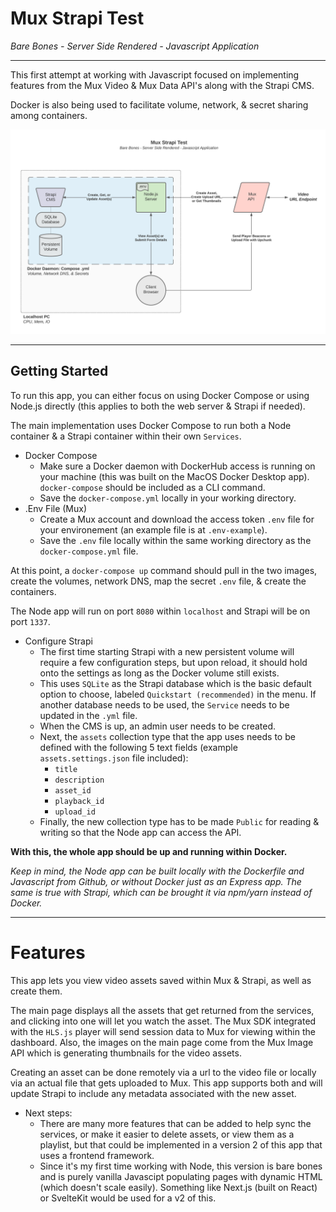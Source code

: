 # __Mux Strapi Test__
_Bare Bones - Server Side Rendered - Javascript Application_

----

This first attempt at working with Javascript focused on implementing features from the Mux Video & Mux Data API's along with the Strapi CMS.

Docker is also being used to facilitate volume, network, & secret sharing among containers.


![Mux Strapi Test](MST.png "Mux Strapi Test")

----

## Getting Started
To run this app, you can either focus on using Docker Compose or using Node.js directly (this applies to both the web server & Strapi if needed). 

The main implementation uses Docker Compose to run both a Node container & a Strapi container within their own `Services`.
* Docker Compose
    * Make sure a Docker daemon with DockerHub access is running on your machine (this was built on the MacOS Docker Desktop app). `docker-compose` should be included as a CLI command.
    * Save the `docker-compose.yml` locally in your working directory.
* .Env File (Mux)
    * Create a Mux account and download the access token `.env` file for your environement (an example file is at `.env-example`).
    * Save the `.env` file locally within the same working directory as the `docker-compose.yml` file.

At this point, a `docker-compose up` command should pull in the two images, create the volumes, network DNS, map the secret `.env` file, & create the containers. 

The Node app will run on port `8080` within `localhost` and Strapi will be on port `1337`.

* Configure Strapi
    * The first time starting Strapi with a new persistent volume will require a few configuration steps, but upon reload, it should hold onto the settings as long as the Docker volume still exists.
    * This uses `SQLite` as the Strapi database which is the basic default option to choose, labeled `Quickstart (recommended)` in the menu. If another database needs to be used, the `Service` needs to be updated in the `.yml` file.
    * When the CMS is up, an admin user needs to be created.
    * Next, the `assets` collection type that the app uses needs to be defined with the following 5 text fields (example `assets.settings.json` file included):
        * `title`
        * `description`
        * `asset_id`
        * `playback_id`
        * `upload_id`
    * Finally, the new collection type has to be made `Public` for reading & writing so that the Node app can access the API.

__With this, the whole app should be up and running within Docker.__ 

_Keep in mind, the Node app can be built locally with the Dockerfile and Javascript from Github, or without Docker just as an Express app. The same is true with Strapi, which can be brought it via npm/yarn instead of Docker._

____

# Features

This app lets you view video assets saved within Mux & Strapi, as well as create them.

The main page displays all the assets that get returned from the services, and clicking into one will let you watch the asset. The Mux SDK integrated with the `HLS.js` player will send session data to Mux for viewing within the dashboard. Also, the images on the main page come from the Mux Image API which is generating thumbnails for the video assets.

Creating an asset can be done remotely via a url to the video file or locally via an actual file that gets uploaded to Mux. This app supports both and will update Strapi to include any metadata associated with the new asset.

* Next steps:
    * There are many more features that can be added to help sync the services, or make it easier to delete assets, or view them as a playlist, but that could be implemented in a version 2 of this app that uses a frontend framework. 
    * Since it's my first time working with Node, this version is bare bones and is purely vanilla Javascipt populating pages with dynamic HTML (which doesn't scale easily). Something like Next.js (built on React) or SvelteKit would be used for a v2 of this.


